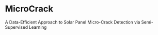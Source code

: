 # MicroCrack
A Data-Efficient Approach to Solar Panel Micro-Crack Detection via Semi-Supervised Learning
